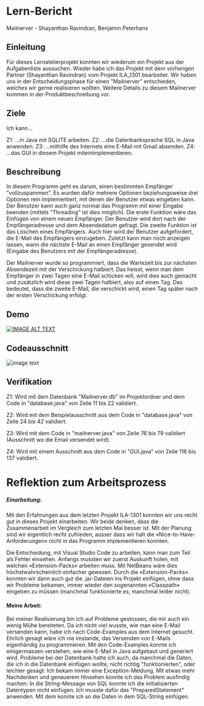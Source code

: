 # Lern-Bericht
Mailnerver - Shayanthan Ravindran, Benjamin Peterhans

## Einleitung

Für dieses Lernatelierprojekt konnten wir wiederum ein Projekt aus der Aufgabenliste aussuchen. Wieder habe ich das Projekt mit dem vorherigen Partner (Shayanthan Ravindran) vom Projekt ILA_1301 bearbeitet. Wir haben uns in der Entscheidungsphase für einen "Mailnerver" entschieden, welches wir gerne realisieren wollten. Weitere Details zu diesem Mailnerver kommen in der Produktbeschreibung vor.

## Ziele

Ich kann...

Z1:
...in Java mit SQLITE arbeiten.
Z2:
...die Datenbanksprache SQL in Java anwenden.
Z3:
...mithilfe des Internets eine E-Mail mit Gmail absenden.
Z4:
...das GUI in diesem Projekt miteinimplementieren.

## Beschreibung

In diesem Programm geht es darum, einen bestimmten Empfänger "vollzuspammen". Es wurden dafür mehrere Optionen beziehungsweise drei Optionen rein implementiert, mit denen der Benutzer etwas eingeben kann. Der Benutzer kann auch ganz normal das Programm mit einer Eingabe beenden (mittels "Threading" ist dies möglich).
Die erste Funktion wäre das Einfügen von einem neuen Empfänger. Der Benutzer wird dort nach der Empfängeradresse und dem Absendedatum gefragt.
Die zweite Funktion ist das Löschen eines Empfängers. Auch hier wird der Benutzer aufgefordert, die E-Mail des Empfängers einzugeben.
Zuletzt kann man noch anzeigen lassen, wann die nächste E-Mail an einen Empfänger gesendet wird (Eingabe des Benutzers mit der Empfängeradresse).

Der Mailnerver wurde so programmiert, dass die Wartezeit bis zur nächsten Absendezeit mit der Verschickung halbiert. Das heisst, wenn man dem Empfänger in zwei Tagen eine E-Mail schicken will, wird dies auch gemacht und zusätzlich wird diese zwei Tagen halbiert, also auf einen Tag. Das bedeutet, dass die zweite E-Mail, die verschickt wird, einen Tag später nach der ersten Verschickung erfolgt.

## Demo

[![IMAGE ALT TEXT](http://img.youtube.com/vi/UHTzR0_b-g4/0.jpg)](http://www.youtube.com/watch?v=UHTzR0_b-g4 "Mailnerver")

## Codeausschnitt

![image text]([https://cloud.githubusercontent.com/assets/711743/25648417/57cd2c0c-2fe9-11e7-8753-b60ea2656faf.png](https://gist.github.com/PBenjy/240716155aa371d9af713f74ec2006c5.j))

## Verifikation

Z1: Wird mit dem Datenbank "Mailnerver.db" im Projektordner und dem Code in "database.java" von Zeile 11 bis 22 validiert.

Z2: Wird mit dem Beispielausschnitt aus dem Code in "database.java" von Zeile 24 bis 42 validiert.

Z3: Wird mit dem Code in "mailnerver.java" von Zeile 76 bis 79 validiert (Ausschnitt wo die Email versendet wird).

Z4: Wird mit einem Ausschnitt aus dem Code in "GUI.java" von Zeile 116 bis 137 validiert.

# Reflektion zum Arbeitsprozess

##### Einarbeitung:

Mit den Erfahrungen aus dem letzten Projekt ILA-1301 konnten wir uns recht gut in dieses Projekt einarbeiten. Wir beide denken, dass die Zusammenarbeit im Vergleich zum letzten Mal besser ist. Mit der Planung sind wir eigentlich recht zufrieden, ausser dass wir halt die «Nice-to-Have-Anforderungen» nicht in das Programm implementieren konnten.

Die Entscheidung, mit Visual Studio Code zu arbeiten, kann man zum Teil als Fehler einsehen. Anfangs mussten wir zuerst Auskunft holen, mit welchen «Extension-Packs» arbeiten muss. Mit NetBeans wäre dies höchstwahrscheinlich einfacher gewesen. Durch die «Extension-Packs» konnten wir dann auch gut die .jar-Dateien ins Projekt einfügen, ohne dass wir Probleme bekamen, immer wieder den sogenannten «Classpath» eingeben zu müssen (manchmal funktionierte es, manchmal leider nicht).

#### Meine Arbeit:

Bei meiner Realisierung bin ich auf Probleme gestossen, die mir auch ein wenig Mühe bereiteten. Da ich nicht viel wusste, wie man eine E-Mail versenden kann, habe ich nach Code-Examples aus dem Internet gesucht. Ehrlich gesagt wäre ich nie imstande, das Versenden von E-Mails eigenhändig zu programmieren. Mit den Code-Examples konnte ich einigermassen verstehen, wie eine E-Mail in Java aufgebaut und generiert wird.
Probleme bei der Datenbank hatte ich auch, da manchmal die Daten, die ich in die Datenbank einfügen wollte, nicht richtig "funktionierten", oder leichter gesagt: Ich bekam immer eine Exception-Meldung. Mit etwas mehr Nachdenken und genauerem Hinsehen konnte ich das Problem ausfindig machen: In die String-Message von SQL konnte ich die initialisierten Datentypen nicht einfügen. Ich musste dafür das "PreparedStatement" anwenden. Mit dem konnte ich so die Daten in dem SQL-String einfügen.

 
